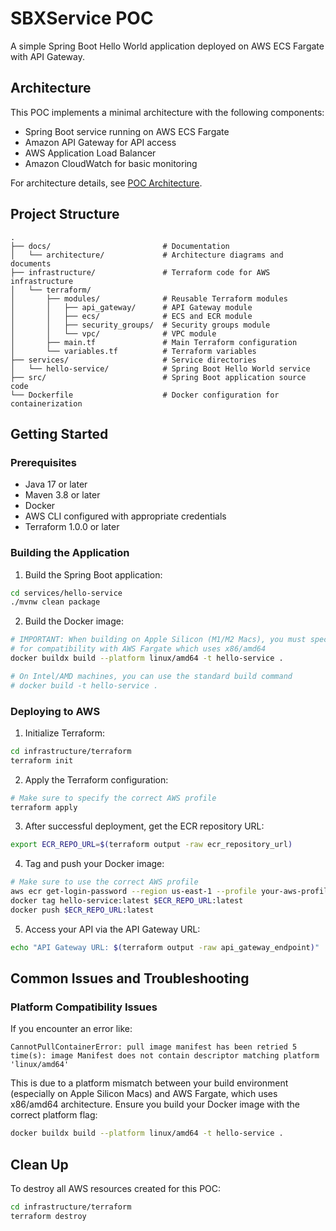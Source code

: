 # SBXService POC

A simple Spring Boot Hello World application deployed on AWS ECS Fargate with API Gateway.

## Architecture

This POC implements a minimal architecture with the following components:

- Spring Boot service running on AWS ECS Fargate
- Amazon API Gateway for API access
- AWS Application Load Balancer
- Amazon CloudWatch for basic monitoring

For architecture details, see [POC Architecture](docs/architecture/poc_architecture.md).

## Project Structure

```
.
├── docs/                         # Documentation
│   └── architecture/             # Architecture diagrams and documents
├── infrastructure/               # Terraform code for AWS infrastructure
│   └── terraform/
│       ├── modules/              # Reusable Terraform modules
│       │   ├── api_gateway/      # API Gateway module
│       │   ├── ecs/              # ECS and ECR module
│       │   ├── security_groups/  # Security groups module
│       │   └── vpc/              # VPC module
│       ├── main.tf               # Main Terraform configuration
│       └── variables.tf          # Terraform variables
├── services/                     # Service directories
│   └── hello-service/            # Spring Boot Hello World service
├── src/                          # Spring Boot application source code
└── Dockerfile                    # Docker configuration for containerization
```

## Getting Started

### Prerequisites

- Java 17 or later
- Maven 3.8 or later
- Docker
- AWS CLI configured with appropriate credentials
- Terraform 1.0.0 or later

### Building the Application

1. Build the Spring Boot application:

```bash
cd services/hello-service
./mvnw clean package
```

2. Build the Docker image:

```bash
# IMPORTANT: When building on Apple Silicon (M1/M2 Macs), you must specify the target platform
# for compatibility with AWS Fargate which uses x86/amd64
docker buildx build --platform linux/amd64 -t hello-service .

# On Intel/AMD machines, you can use the standard build command
# docker build -t hello-service .
```

### Deploying to AWS

1. Initialize Terraform:

```bash
cd infrastructure/terraform
terraform init
```

2. Apply the Terraform configuration:

```bash
# Make sure to specify the correct AWS profile
terraform apply
```

3. After successful deployment, get the ECR repository URL:

```bash
export ECR_REPO_URL=$(terraform output -raw ecr_repository_url)
```

4. Tag and push your Docker image:

```bash
# Make sure to use the correct AWS profile
aws ecr get-login-password --region us-east-1 --profile your-aws-profile | docker login --username AWS --password-stdin $ECR_REPO_URL
docker tag hello-service:latest $ECR_REPO_URL:latest
docker push $ECR_REPO_URL:latest
```

5. Access your API via the API Gateway URL:

```bash
echo "API Gateway URL: $(terraform output -raw api_gateway_endpoint)"
```

## Common Issues and Troubleshooting

### Platform Compatibility Issues

If you encounter an error like:
```
CannotPullContainerError: pull image manifest has been retried 5 time(s): image Manifest does not contain descriptor matching platform 'linux/amd64'
```

This is due to a platform mismatch between your build environment (especially on Apple Silicon Macs) and AWS Fargate, which uses x86/amd64 architecture. Ensure you build your Docker image with the correct platform flag:

```bash
docker buildx build --platform linux/amd64 -t hello-service .
```

## Clean Up

To destroy all AWS resources created for this POC:

```bash
cd infrastructure/terraform
terraform destroy
```
